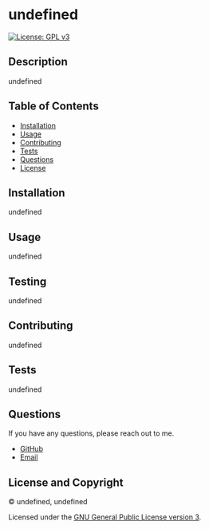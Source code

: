 # undefined

[![License: GPL v3](https://img.shields.io/badge/License-GPL%20v2-blue.svg)](https://opensource.org/licenses/gpl-3.0)

## Description

undefined


## Table of Contents 
- [Installation](#installation)
- [Usage](#usage)
- [Contributing](#contributing)
- [Tests](#tests)
- [Questions](#questions)
- [License](#license)

## Installation

undefined

## Usage

undefined

## Testing

undefined

## Contributing

undefined

## Tests

undefined

## Questions

If you have any questions, please reach out to me.

- [GitHub](#undefined)
- [Email](#undefined)

## License and Copyright

 © undefined, undefined

Licensed under the [GNU General Public License version 3](LICENSE).


